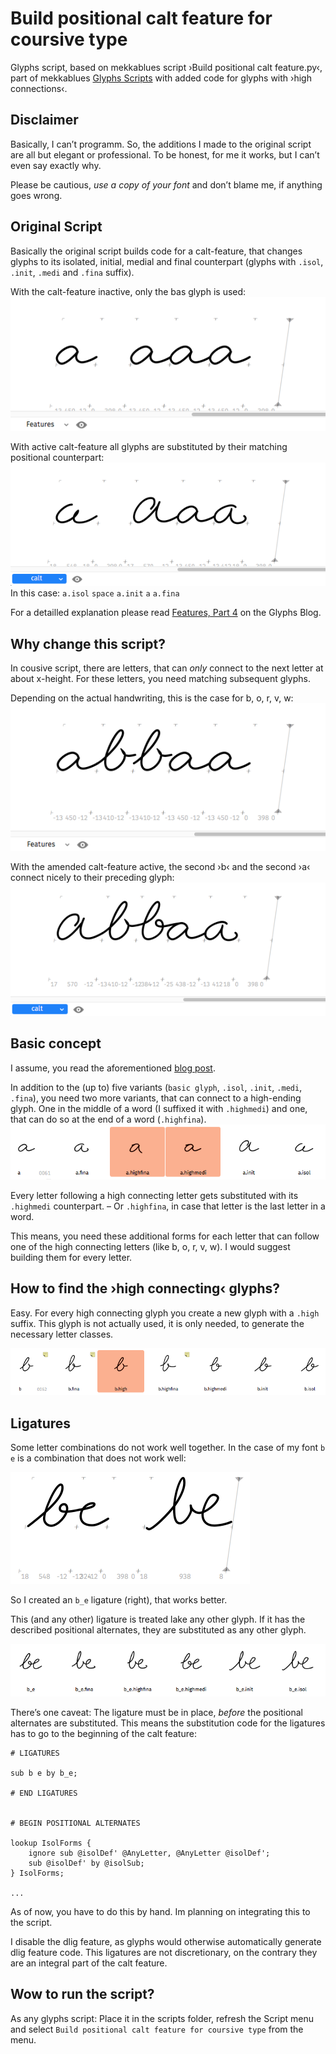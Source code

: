 # Build positional calt feature for coursive type

Glyphs script, based on mekkablues script ›Build positional calt feature.py‹, part of mekkablues [Glyphs Scripts][1] with added code for glyphs with ›high connections‹.

## Disclaimer

Basically, I can’t programm. 
So, the additions I made to the original script are all but elegant or professional. 
To be honest, for me it works, but I can’t even say exactly why.

Please be cautious, _use a copy of your font_ and don’t blame me, if anything goes wrong.

## Original Script

Basically the original script builds code for a calt-feature, that changes glyphs to its isolated, initial, medial and final counterpart (glyphs with `.isol`, `.init`, `.medi` and `.fina` suffix).

With the calt-feature inactive, only the bas glyph is used:
![image](no-calt-a.png)

With active calt-feature all glyphs are substituted by their matching positional counterpart:
![image](calt-a.png)
In this case: `a.isol` `space` `a.init` `a` `a.fina`


For a detailled explanation please read [Features, Part 4][2] on the Glyphs Blog.

## Why change this script?

In cousive script, there are letters, that can _only_ connect to the next letter at about x-height. 
For these letters, you need matching subsequent glyphs. 

Depending on the actual handwriting, this is the case for b, o, r, v, w:
![image](no-calt-ab.png)

With the amended calt-feature active, the second ›b‹ and the second ›a‹ connect nicely to their preceding glyph:
![image](calt-ab.png)

## Basic concept

I assume, you read the aforementioned [blog post][2]. 

In addition to the (up to) five variants (`basic glyph`, `.isol`, `.init`, `.medi`, `.fina`), you need two more variants, that can connect to a high-ending glyph. One in the middle of a word (I suffixed it with `.highmedi`) and one, that can do so at the end of a word (`.highfina`). 
![image](glyph-variants-a.png)

Every letter following a high connecting letter gets substituted with its `.highmedi` counterpart. – Or `.highfina`, in case that letter is the last letter in a word. 

This means, you need these additional forms for each letter that can follow one of the high connecting letters (like b, o, r, v, w). I would suggest building them for every letter. 


## How to find the ›high connecting‹ glyphs?

Easy. For every high connecting glyph you create a new glyph with a `.high` suffix. 
This glyph is not actually used, it is only needed, to generate the necessary letter classes. 

![image](glyph-variants-of-b.png)


## Ligatures

Some letter combinations do not work well together. 
In the case of my font `b` `e` is a combination that does not work well:

![image](calt-vs-lig.png)

So I created an `b_e` ligature (right), that works better. 

This (and any other) ligature is treated lake any other glyph. 
If it has the described positional alternates, they are substituted as any other glyph. 

![image](calt-and-lig.png)

There’s one caveat: The ligature must be in place, _before_ the positional alternates are substituted. This means the substitution code for the ligatures has to go to the beginning of the calt feature: 

```
# LIGATURES

sub b e by b_e;

# END LIGATURES


# BEGIN POSITIONAL ALTERNATES

lookup IsolForms {
	ignore sub @isolDef' @AnyLetter, @AnyLetter @isolDef';
	sub @isolDef' by @isolSub;
} IsolForms;

...
```

As of now, you have to do this by hand. Im planning on integrating this to the script.

I disable the dlig feature, as glyphs would otherwise automatically generate dlig feature code. This ligatures are not discretionary, on the contrary they are an integral part of the calt feature. 

## Wow to run the script?

As any glyphs script: Place it in the scripts folder, refresh the Script menu and select 
`Build positional calt feature for coursive type` from the menu.


[1]: https://github.com/mekkablue/Glyphs-Scripts
[2]: https://glyphsapp.com/tutorials/features-part-4-positional-alternates